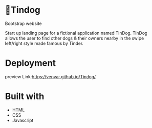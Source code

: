 # 🐩Tindog
Bootstrap website

Start up landing page for a fictional application named TinDog. TinDog allows the user to find other dogs & their owners nearby in the swipe left/right style made famous by Tinder.

# Deployment

preview Link:https://venvar.github.io/Tindog/

# Built with

<ul>
  <li>HTML</li>
  <li>CSS</li>
  <li>Javascript</li>
  </ul>
    
